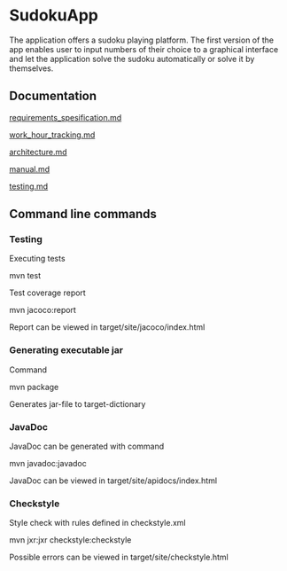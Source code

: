 # SudokuApp

The application offers a sudoku playing platform. The first version of the app enables user to input numbers of their choice to
a graphical interface and let the application solve the sudoku automatically or solve it by themselves.



## Documentation

[requirements_spesification.md](https://github.com/Latelaukki/ot-harjoitustyo/blob/master/Documentation/requirements_spesification.md)

[work_hour_tracking.md](https://github.com/Latelaukki/ot-harjoitustyo/blob/master/Documentation/work_hour_tracking.md)

[architecture.md](https://github.com/Latelaukki/ot-harjoitustyo/blob/master/Documentation/architecture.md)

[manual.md](https://github.com/Latelaukki/ot-harjoitustyo/blob/master/Documentation/manual.md)

[testing.md](https://github.com/Latelaukki/ot-harjoitustyo/blob/master/Documentation/testing.md)

## Command line commands

### Testing

Executing tests

mvn test

Test coverage report

mvn jacoco:report

Report can be viewed in target/site/jacoco/index.html

### Generating executable jar

Command

mvn package

Generates jar-file to target-dictionary

### JavaDoc

JavaDoc can be generated with command

mvn javadoc:javadoc

JavaDoc can be viewed in target/site/apidocs/index.html

### Checkstyle

Style check with rules defined in checkstyle.xml

mvn jxr:jxr checkstyle:checkstyle

Possible errors can be viewed in target/site/checkstyle.html
